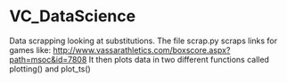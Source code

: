 # VC_DataScience
Data scrapping looking at substitutions. 
The file scrap.py scraps links for games like: http://www.vassarathletics.com/boxscore.aspx?path=msoc&id=7808 
It then plots data in two different functions called plotting() and plot_ts()



